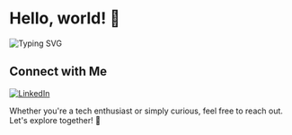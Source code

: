 # Hello, world! 👋

<img src="https://readme-typing-svg.demolab.com?font=Noto+Sans&size=17&duration=3000&pause=1000&color=92D38A&width=250&height=25&lines=%F0%9F%91%BD+Welcome+to+Eucleas+Wonderland." alt="Typing SVG" style="max-width: 300%;">

## Connect with Me

[![LinkedIn](https://img.shields.io/badge/-LinkedIn-0077B5?style=for-the-badge&logo=Linkedin&logoColor=white)](https://uk.linkedin.com/in/ozge-ataseven-ozdol)

Whether you're a tech enthusiast or simply curious, feel free to reach out. Let's explore together! 🥳
